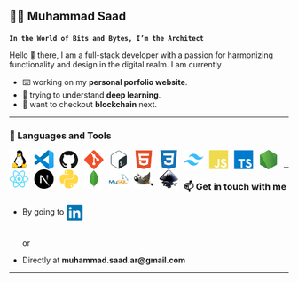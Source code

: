 <div align="left" > 
  <h2> 👨‍💻 Muhammad Saad</h2>
  
**`In the World of Bits and Bytes, I’m the Architect`** 

Hello 👋 there, I am a full-stack developer with a passion for harmonizing functionality and design in the digital realm. I am currently

<ul>
  <li> ⌨️ working on my <strong>personal porfolio website</strong>.</li>
  <li> 📖 trying to understand <strong>deep learning</strong>.</li>
  <li> 👀 want to checkout <strong>blockchain</strong> next.</li>
</ul>


---
<h3> 🧰 Languages and Tools</h3>

<div>
<img align="left" alt="Linux" width="35px" style="padding-right:10px;" src="https://github.com/devicons/devicon/blob/v2.15.1/icons/linux/linux-original.svg" />
<img align="left" alt="VsCode" width="35px" style="padding-right:10px;" src="https://github.com/devicons/devicon/blob/v2.15.1/icons/vscode/vscode-original.svg" />
<img align="left" alt="GitHub" width="35px" style="padding-right:10px;" src="https://github.com/devicons/devicon/blob/v2.15.1/icons/github/github-original.svg" />
<img align="left" alt="Git" width="35px" style="padding-right:10px;" src="https://github.com/devicons/devicon/blob/v2.15.1/icons/git/git-original.svg" />
<img align="left" alt="Bash" width="35px" style="padding-right:10px;" src="https://github.com/devicons/devicon/blob/v2.15.1/icons/bash/bash-original.svg" />
<img align="left" alt="HTML" width="35px" style="padding-right:10px;" src="https://github.com/devicons/devicon/blob/v2.15.1/icons/html5/html5-plain.svg" />
<img align="left" alt="CSS" width="35px" style="padding-right:10px;" src="https://github.com/devicons/devicon/blob/v2.15.1/icons/css3/css3-plain.svg" />
<img align="left" alt="Tailwind" width="35px" style="padding-right:10px;" src="https://github.com/devicons/devicon/blob/v2.15.1/icons/tailwindcss/tailwindcss-plain.svg" />
<img align="left" alt="JavaScript" width="35px" style="padding-right:10px;" src="https://github.com/devicons/devicon/blob/v2.15.1/icons/javascript/javascript-plain.svg" />
<img align="left" alt="TypeScript" width="35px" style="padding-right:10px;" src="https://github.com/devicons/devicon/blob/v2.15.1/icons/typescript/typescript-plain.svg" />
<img align="left" alt="NodeJS" width="35px" style="padding-right:10px;" src="https://github.com/devicons/devicon/blob/v2.15.1/icons/nodejs/nodejs-original.svg" />
<img align="left" alt="React" width="35px" style="padding-right:10px;" src="https://github.com/devicons/devicon/blob/v2.15.1/icons/react/react-original.svg" />
<img align="left" alt="NextJs" width="35px" style="padding-right:10px;" src="https://github.com/devicons/devicon/blob/v2.15.1/icons/nextjs/nextjs-original.svg" />
<img align="left" alt="Python" width="35px" style="padding-right:10px;" src="https://github.com/devicons/devicon/blob/v2.15.1/icons/python/python-plain.svg" />
<img align="left" alt="MongoDB" width="35px" style="padding-right:10px;" src="https://github.com/devicons/devicon/blob/v2.15.1/icons/mongodb/mongodb-original.svg" />
<img align="left" alt="MySql" width="35px" style="padding-right:10px;" src="https://github.com/devicons/devicon/blob/v2.15.1/icons/mysql/mysql-original-wordmark.svg" />

<img align="left" alt="Gimp" width="35px" style="padding-right:10px;" src="https://github.com/devicons/devicon/blob/v2.15.1/icons/gimp/gimp-original.svg" />
<img align="left" alt="Inkscape" width="35px" style="padding-right:10px;" src="https://github.com/devicons/devicon/blob/v2.15.1/icons/inkscape/inkscape-original.svg" />
</div>
<br/>

---

<h3> 📫 Get in touch with me</h3>
<ul>

<li> By going to  
<a href="https://www.linkedin.com/in/muhammad-saad-74017525b/" target="blank"><img align="center" src="https://github.com/devicons/devicon/blob/v2.15.1/icons/linkedin/linkedin-original.svg" alt="Saad" height="30" width="30" /></a>
</li>
<br/>
<p>or<p/>
  
<li>
Directly at  <strong>muhammad.saad.ar@gmail.com</strong>  
</li>
</ul>

---







</div








<!--
**Arman001/Arman001** is a ✨ _special_ ✨ repository because its `README.md` (this file) appears on your GitHub profile.

Here are some ideas to get you started:

- 🔭 I’m currently working on ...
- 🌱 I’m currently learning ...
- 👯 I’m looking to collaborate on ...
- 🤔 I’m looking for help with ...
- 💬 Ask me about ...
- 📫 How to reach me: ...
- 😄 Pronouns: ...
- ⚡ Fun fact: ...
-->
